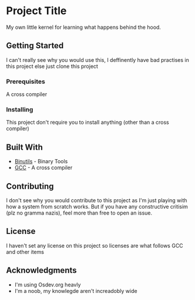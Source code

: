 # Project Title

My own little kernel for learning what happens behind the hood.

## Getting Started

I can't really see why you would use this, I deffinently have bad practises in this project
else just clone this project

### Prerequisites

A cross compiler

### Installing

This project don't require you to install anything (other than a cross compiler)

## Built With

* [Binutils](https://www.gnu.org/software/binutils/) - Binary Tools
* [GCC](https://www.gnu.org/software/gcc/) - A cross compiler

## Contributing

I don't see why you would contribute to this project as I'm just playing with how a system from scratch works.
But if you have any constructive critisim (plz no gramma nazis), feel more than free to open an issue.

## License

I haven't set any license on this project so licenses are what follows GCC and other items

## Acknowledgments

* I'm using Osdev.org heavly
* I'm a noob, my knowlegde aren't increadobly wide 


